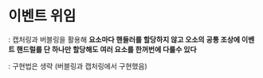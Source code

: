 # 이벤트 위임

: 캡처링과 버블링을 활용해 **요소마다 핸들러를 할당하지 않고 오소의 공통 조상에 이벤트 핸드럴를 단 하나만 할당해도 여러 요소를 한꺼번에 다룰수 있다**

: 구현법은 생략 (버블링과 캡처링에서 구현했음)